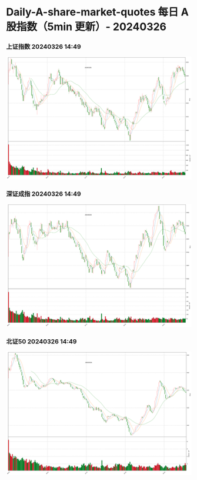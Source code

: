 
# Daily-A-share-market-quotes 每日 A 股指数（5min 更新）- 20240326

### 上证指数 20240326 14:49
![](./fig/2024/3/20240326-sh000001.png)

### 深证成指 20240326 14:49
![](./fig/2024/3/20240326-sz399001.png)

### 北证50 20240326 14:49
![](./fig/2024/3/20240326-bj899050.png)
